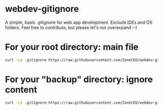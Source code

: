 # webdev-gitignore
A simple, basic .gitignore for web app development. Exclude IDEs and OS folders. Feel free to contribute, but please let's not overexpand :-)

# For your root directory: main file

````bash
curl -Lo .gitignore https://raw.githubusercontent.com/ZaneCEO/webdev-gitignore/master/.gitignore?$(date +%s)

````

# For your "backup" directory: ignore content

````bash
curl -Lo .gitignore https://raw.githubusercontent.com/ZaneCEO/webdev-gitignore/master/.gitignore_contents?$(date +%s)

````
